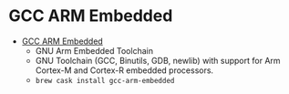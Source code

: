 # GCC ARM Embedded
- [GCC ARM Embedded](https://developer.arm.com/open-source/gnu-toolchain/gnu-rm)
  -  GNU Arm Embedded Toolchain
  - GNU Toolchain (GCC, Binutils, GDB, newlib) with support for Arm Cortex-M and Cortex-R embedded processors.
  - `brew cask install gcc-arm-embedded`
